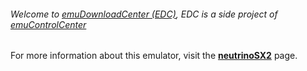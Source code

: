 ###### Welcome to [emuDownloadCenter (EDC)](https://github.com/PhoenixInteractiveNL/emuDownloadCenter/wiki/), EDC is a side project of [emuControlCenter](https://github.com/PhoenixInteractiveNL/emuControlCenter/wiki/)

For more information about this emulator, visit the [**neutrinoSX2**](https://github.com/PhoenixInteractiveNL/emuDownloadCenter/wiki/Emulator-neutrinosx2#menu) page.
